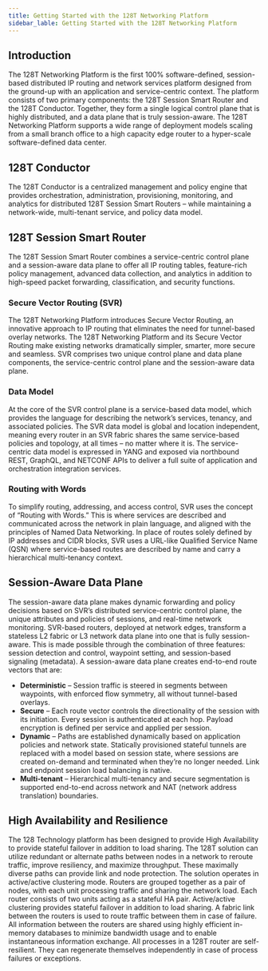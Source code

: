 ```yaml
---
title: Getting Started with the 128T Networking Platform
sidebar_lable: Getting Started with the 128T Networking Platform
---
```

## Introduction
The 128T Networking Platform is the first 100% software-defined, session-based distributed IP routing and network services platform designed from the ground-up with an application and service-centric context.  The platform consists of two primary components: the 128T Session Smart Router and the 128T Conductor. Together, they form a single logical control plane that is highly distributed, and a data plane that is truly session-aware. The 128T Networking Platform supports a wide range of deployment models scaling from a small branch office to a high capacity edge router to a hyper-scale software-defined data center.

## 128T Conductor
The 128T Conductor is a centralized management and policy engine that provides orchestration, administration, provisioning, monitoring, and analytics for distributed 128T Session Smart Routers – while maintaining a network-wide, multi-tenant service, and policy data model.

## 128T Session Smart Router
The 128T Session Smart Router combines a service-centric control plane and a session-aware data plane to offer all IP routing tables, feature-rich policy management, advanced data collection, and analytics in addition to high-speed packet forwarding, classification, and security functions.

### Secure Vector Routing (SVR)
The 128T Networking Platform introduces Secure Vector Routing, an innovative approach to IP routing that eliminates the need for tunnel-based overlay networks. The 128T Networking Platform and its Secure Vector Routing make existing networks dramatically simpler, smarter, more secure and seamless. SVR comprises two unique control plane and data plane components, the service-centric control plane and the session-aware data plane. 

### Data Model
At the core of the SVR control plane is a service-based data model, which provides the language for describing the network’s services, tenancy, and associated policies. The SVR data model is global and location independent, meaning every router in an SVR fabric shares the same service-based policies and topology, at all times – no matter where it is. The service-centric data model is expressed in YANG and exposed via northbound REST, GraphQL, and NETCONF APIs to deliver a full suite of application and orchestration integration services.

### Routing with Words
To simplify routing, addressing, and access control, SVR uses the concept of “Routing with Words.” This is where services are described and communicated across the network in plain language, and aligned with the principles of Named Data Networking. In place of routes solely defined by IP addresses and CIDR blocks, SVR uses a URL-like Qualified Service Name (QSN) where service-based routes are described by name and carry a hierarchical multi-tenancy context.

## Session-Aware Data Plane
The session-aware data plane makes dynamic forwarding and policy decisions based on SVR’s distributed service-centric control plane, the unique attributes and policies of sessions, and real-time network monitoring. SVR-based routers, deployed at network edges, transform a stateless L2 fabric or L3 network data plane into one that is fully session-aware. This is made possible through the combination of three features: session detection and control, waypoint setting, and session-based signaling (metadata). A session-aware data plane creates end-to-end route vectors that are:
- **Deterministic** – Session traffic is steered in segments between waypoints, with enforced flow symmetry, all without tunnel-based overlays. 
- **Secure** – Each route vector controls the directionality of the session with its initiation. Every session is authenticated at each hop. Payload encryption is defined per service and applied per session. 
- **Dynamic** – Paths are established dynamically based on application policies and network state. Statically provisioned stateful tunnels are replaced with a model based on session state, where sessions are created on-demand and terminated when they’re no longer needed. Link and endpoint session load balancing is native. 
- **Multi-tenant** – Hierarchical multi-tenancy and secure segmentation is supported end-to-end across network and NAT (network address translation) boundaries.

## High Availability and Resilience
The 128 Technology platform has been designed to provide High Availability to provide stateful failover in addition to load sharing. The 128T solution can utilize redundant or alternate paths between nodes in a network to reroute traffic, improve resiliency, and maximize throughput. These maximally diverse paths can provide link and node protection.
The solution operates in active/active clustering mode. Routers are grouped together as a pair of nodes, with each unit processing traffic and sharing the network load. Each router consists of two units acting as a stateful HA pair. Active/active clustering provides stateful failover in addition to load sharing. A fabric link between the routers is used to route traffic between them in case of failure. All information between the routers are shared using highly efficient in-memory databases to minimize bandwidth usage and to enable instantaneous information exchange. All processes in a 128T router are self-resilient. They can regenerate themselves independently in case of process failures or exceptions.



